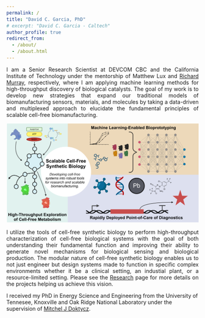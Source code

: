 ```yaml
---
permalink: /
title: "David C. Garcia, PhD"
# excerpt: "David C. Garcia - Caltech"
author_profile: true
redirect_from: 
  - /about/
  - /about.html
---
```

<p style="text-align: justify;">
I am a Senior Research Scientist at DEVCOM CBC and the California Institute of Technology under the mentorship of Matthew Lux and <a href="https://murray.cds.caltech.edu/Main_Page">Richard Murray</a>, respectively, where I am applying machine learning methods for high-throughput discovery of biological catalysts. The goal of my work is to develop new strategies that expand our traditional models of biomanufacturing sensors, materials, and molecules by taking a data-driven and multiplexed approach to elucidate the fundamental principles of scalable cell-free biomanufacturing.
</p>

<p align='center'>
<img src='/images/Laboratory_Vision.png' width='900'>
</p>

<p style="text-align: justify;">
I utilize the tools of cell-free synthetic biology to perform high-throughput characterization of cell-free biological systems with the goal of both understanding their fundamental function and improving their ability to generate novel mechanisms for biological sensing and biological production. The modular nature of cell-free synthetic biology enables us to not just engineer but design systems made to function in specific complex environments whether it be a clinical setting, an industial plant, or a resource-limited setting. Please see the <a href="https://david-c-garcia.github.io//research/">Research</a> page for more details on the projects helping us achieve this vision.  
</p>

I received my PhD in Energy Science and Engineering from the University of Tennesee, Knoxville and Oak Ridge National Laboratory under the supervision of [Mitchel J Doktycz](https://www.ornl.gov/staff-profile/mitchel-j-doktycz). 

